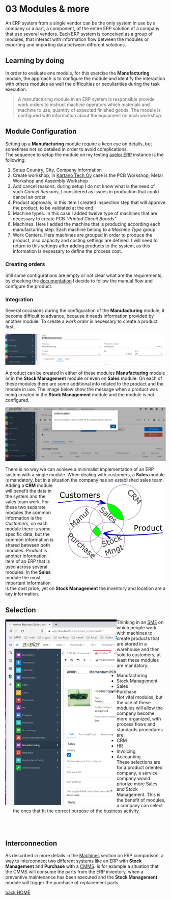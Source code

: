 # 03 Modules & more

An ERP system from a single vendor can be the only system in use by a company or a part, a component, of the entire ERP solution of a company that use several vendors. Each ERP system is conceived as a group of modules, that interact with information flow between the modules or exporting and importing data between different solutions.

## Learning by doing
In order to evaluate one module, for this exercise the **Manufacturing** module, the approach is to configure the module and identify the interaction with others modules as well the difficulties or peculiarities during the task execution.

> A manufacturing module in an ERP system is responsible provide work orders to instruct machine operators which materials and machine to use, quantity of expected finished goods. The module is configured with information about the equipment on each workshop.

## Module Configuration
Setting up a **Manufacturing** module require a keen eye on details, but sometimes not so detailed in order to avoid complications.    
The sequence to setup the module on my testing [axelor ERP](https://erp.33co.de) instance is the following:
1. Setup Country, City, Company information
2. Create workshop, in [Kartano Tech Oy](https://code.33co.de/ehofmann/ERP-samk/src/branch/master/02Process.md) case is the PCB Workshop, Metal Workshop and Assembly Workshop
3. Add cancel reasons, during setup I do not know what is the need of such *Cancel Reasons*, I considered as issues in production that could cancel an order
4. Product approvals, in this item I created inspection step that will approve the product, to be validated at the end.
5. Machine types. In this case I added twelve type of machines that are necessary to create PCB *"Printed Circuit Boards"*
6. Machines. Here I added the machine that is producing according each manufacturing step. Each machine belong to a *Machine Type* group.
7. Work Centers. Here machines are grouped in order to produce the product, also capacity and costing settings are defined. I will need to return to this settings after adding products to the system, as this information is necessary to define the process cost.

### Creating orders
Still some configurations are empty or not clear what are the requirements, by checking the [documentation](https://docs.axelor.com/abs/5.0/functional/manufacturing.html#introduction) I decide to follow the manual flow and configure the product.

### Integration
Several occasions during the configuration of the **Manufacturing** module, it become difficult to advance, because it needs information provided by another module. To create a *work order* is necessary to create a product first.

![Require product info](assigments/img/03-productempty.png)

A product can be created in either of these modules **Manufacturing** module or in the **Stock Management** module or even on **Sales** module. On each of these modules there are some additional info related to the product and the module in use. The image below show the message when a product was being created in the **Stock Management** module and the module is not configured.

![Require product info](assigments/img/03-errorMessage.png)

There is no way we can achieve a minimalist implementation of an ERP system with a single module. When dealing with customers, a **Sales** module is mandatory, but in a situation the company has an established sales team. 
<img src="assigments/img/03-moduleOverlap.png" align="right" width="350px"/>
Adding a **CRM** module will benefit the data in the system and the sales team work. For these two separate modules the common information is the *Customers*, on each module there is some specific data, but the common information is shared between both modules. *Product* is another information item of an ERP that is used across several modules. In the **Sales** module the most important information is the cost price, yet on **Stock Management** the inventory and location are a key information. 

## Selection
<img src="assigments/img/03-ModuleSelection.png" align="left" width="350px"/>

Thinking in an [SME](https://www.investopedia.com/terms/s/smallandmidsizeenterprises.asp) on which people work with machines to create products that are stored in a warehouse and then sold to customers, at least these modules are mandatory:
- Manufacturing
- Stock Management
- Sales
- Purchase    
Not vital modules, but the use of these modules will allow the company become more organized, with process flows and standards procedures are:
- CRM
- HR
- Invoicing
- Accounting     
These selections are for a product oriented company, a service company would priorize more Sales and Stock Management. 
This is the benefit of modules, a company can select the ones that fit the correct purpose of the business activity.     
<br><br><br>

## Interconnection
As described in more details in the [Machines](https://code.33co.de/ehofmann/ERP-samk/src/branch/master/03Comparison.md#machines) section on ERP comparison, a way to interconnect two different systems like an ERP with **Stock Management** and **Purchase** with a [CMMS](https://www.ibm.com/topics/what-is-a-cmms). Is for example a situation that the CMMS will consume the parts from the ERP inventory, when a preventive maintenance has been executed and the **Stock Management** module will trigger the purchase of replacement parts.



[back HOME](https://code.33co.de/ehofmann/ERP-samk)